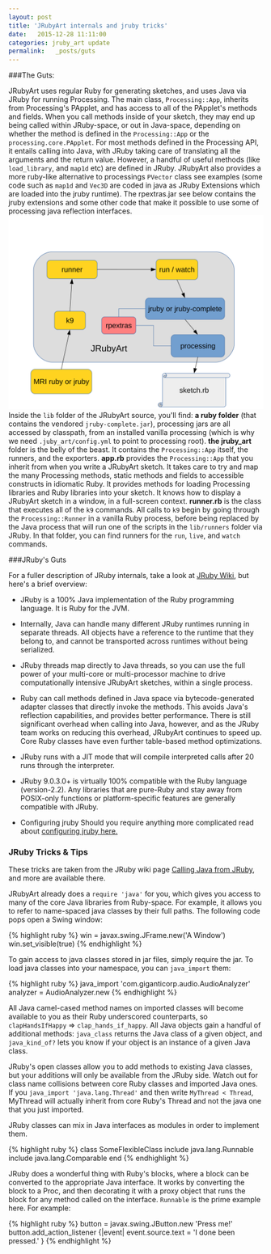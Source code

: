 ```yaml
---
layout: post
title: 'JRubyArt internals and jruby tricks'
date:   2015-12-28 11:11:00
categories: jruby_art update
permalink:   _posts/guts
---
```


###The Guts:

JRubyArt uses regular Ruby for generating sketches, and uses Java via JRuby for running Processing. The main class, `Processing::App`, inherits from Processing's PApplet, and has access to all of the PApplet's methods and fields. When you call methods inside of your sketch, they may end up being called within JRuby-space, or out in Java-space, depending on whether the method is defined in the `Processing::App` or the `processing.core.PApplet`. For most methods defined in the Processing API, it entails calling into Java, with JRuby taking care of translating all the arguments and the return value. However, a handful of useful methods (like `load_library`, and `map1d` etc) are defined in JRuby. JRubyArt also provides a more ruby-like alternative to processings `PVector` class see examples (some code such as `map1d` and `Vec3D` are coded in java as JRuby Extensions which are loaded into the jruby runtime).  The rpextras.jar see below contains the jruby extensions and some other code that make it possible to use some of processing java reflection interfaces.
<img src='/assets/schema.svg' />
Inside the `lib` folder of the JRubyArt source, you'll find: 
__a ruby folder__ (that contains the vendored `jruby-complete.jar`), processing jars are all accessed by classpath, from an installed vanilla processing (which is why we need `.juby_art/config.yml` to point to processing root).
__the jruby_art__ folder is the belly of the beast. It contains the `Processing::App` itself, the runners, and the exporters.
__app.rb__ provides the `Processing::App` that you inherit from when you write a JRubyArt sketch. It takes care to try and map the many Processing methods, static methods and fields to accessible constructs in idiomatic Ruby. It provides methods for loading Processing libraries and Ruby libraries into your sketch. It knows how to display a JRubyArt sketch in a window, in a full-screen context.
__runner.rb__ is the class that executes all of the `k9` commands. All calls to `k9` begin by going through the `Processing::Runner` in a vanilla Ruby process, before being replaced by the Java process that will run one of the scripts in the `lib/runners` folder via JRuby. In that folder, you can find runners for the `run`, `live`, and `watch` commands.


###JRuby's Guts

For a fuller description of JRuby internals, take a look at [JRuby Wiki][wiki], but here's a brief overview:

* JRuby is a 100% Java implementation of the Ruby programming language. It is Ruby for the JVM.

* Internally, Java can handle many different JRuby runtimes running in separate threads. All objects have a reference to the runtime that they belong to, and cannot be transported across runtimes without being serialized.

* JRuby threads map directly to Java threads, so you can use the full power of your multi-core or multi-processor machine to drive computationally intensive JRubyArt sketches, within a single process.

* Ruby can call methods defined in Java space via bytecode-generated adapter classes that directly invoke the methods. This avoids Java's reflection capabilities, and provides better performance. There is still significant overhead when calling into Java, however, and as the JRuby team works on reducing this overhead, JRubyArt continues to speed up. Core Ruby classes have even further table-based method optimizations.

* JRuby runs with a JIT mode that will compile interpreted calls after 20 runs through the interpreter.

* JRuby 9.0.3.0+ is virtually 100% compatible with the Ruby language (version-2.2). Any libraries that are pure-Ruby and stay away from POSIX-only functions or platform-specific features are generally compatible with JRuby. 
* Configuring jruby
Should you require anything more complicated read about [configuring jruby here.][configuring]

### JRuby Tricks & Tips

These tricks are taken from the JRuby wiki page [Calling Java from JRuby][calling], and more are available there.

JRubyArt already does a `require 'java'` for you, which gives you access to many of the core Java libraries from Ruby-space. For example, it allows you to refer to name-spaced java classes by their full paths. The following code pops open a Swing window:

{% highlight ruby %}
win = javax.swing.JFrame.new('A Window')
win.set_visible(true)
{% endhighlight %}

To gain access to java classes stored in jar files, simply require the jar. To load java classes into your namespace, you can `java_import` them:

{% highlight ruby %}
  java_import 'com.giganticorp.audio.AudioAnalyzer'
  analyzer = AudioAnalyzer.new
{% endhighlight %}

All Java camel-cased method names on imported classes will become available to you as their Ruby underscored counterparts, so `clapHandsIfHappy` => `clap_hands_if_happy`. All Java objects gain a handful of additional methods: `java_class` returns the Java class of a given object, and `java_kind_of?` lets you know if your object is an instance of a given Java class.

JRuby's open classes allow you to add methods to existing Java classes, but your additions will only be available from the JRuby side. Watch out for class name collisions between core Ruby classes and imported Java ones. If you `java_import 'java.lang.Thread'` and then write `MyThread < Thread`, MyThread will actually inherit from core Ruby's Thread and not the java one that you just imported.

JRuby classes can mix in Java interfaces as modules in order to implement them.

{% highlight ruby %}
  class SomeFlexibleClass
    include java.lang.Runnable
    include java.lang.Comparable
  end
{% endhighlight %}

JRuby does a wonderful thing with Ruby's blocks, where a block can be converted to the appropriate Java interface. It works by converting the block to a Proc, and then decorating it with a proxy object that runs the block for any method called on the interface. `Runnable` is the prime example here. For example:

{% highlight ruby %}
  button = javax.swing.JButton.new 'Press me!'
  button.add_action_listener {|event| event.source.text = 'I done been pressed.' }
{% endhighlight %}




[configuring]:https://github.com/jruby/jruby/wiki/ConfiguringJRuby
[wiki]:https://github.com/jruby/jruby/wiki
[calling]:https://github.com/jruby/jruby/wiki/CallingJavaFromJRuby